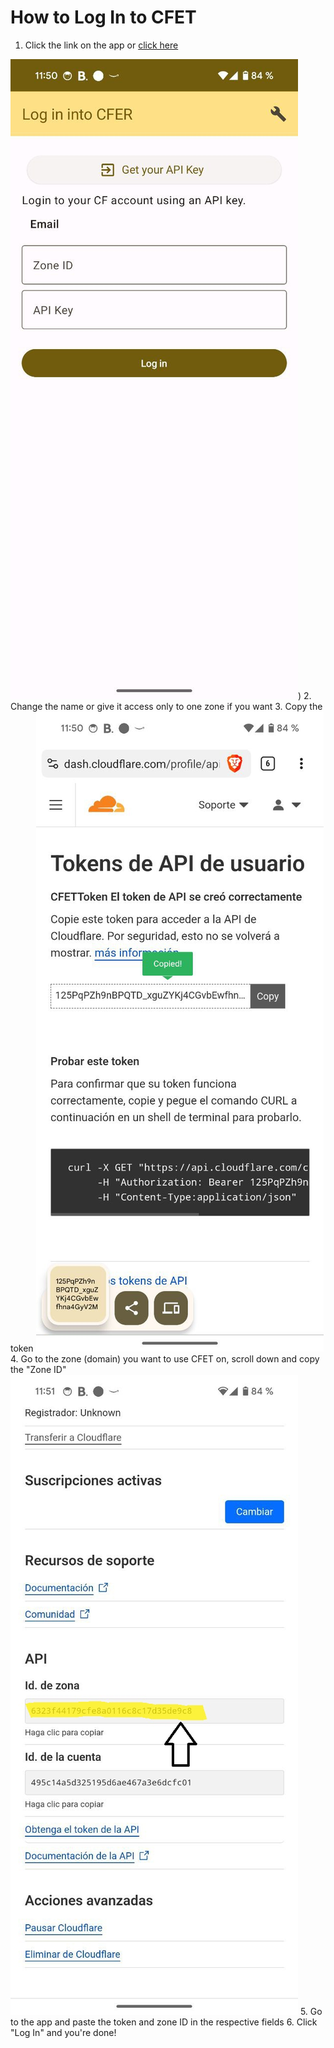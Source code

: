 # How to Log In to CFET

1. Click the link on the app or [click here](https://dash.cloudflare.com/profile/api-tokens?permissionGroupKeys=%5B%7B%22key%22%3A%22email_routing_address%22%2C%22type%22%3A%22edit%22%7D%2C%7B%22key%22%3A%22email_routing_rule%22%2C%22type%22%3A%22edit%22%7D%2C%7B%22key%22%3A%22zone%22%2C%22type%22%3A%22read%22%7D%5D&name=CFETToken&accountId=*&zoneId=all)

![Log in screen](../extra/repo_assets/log_in_screen.jpg))
2. Change the name or give it access only to one zone if you want
3. Copy the token
![Copy token](../extra//repo_assets/copy_token.jpg)
4. Go to the zone (domain) you want to use CFET on, scroll down and copy the "Zone ID"
![Copy zone id](../extra/repo_assets/copy_zone_id.jpg)
5. Go to the app and paste the token and zone ID in the respective fields
6. Click "Log In" and you're done!


